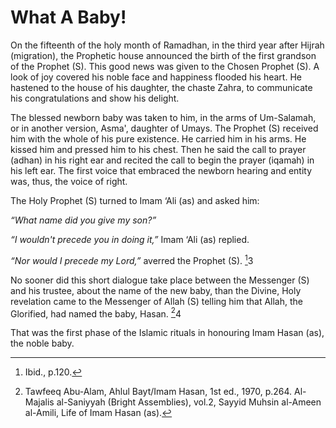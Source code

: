 What A Baby!
============

On the fifteenth of the holy month of Ramadhan, in the third year after
Hijrah (migration), the Prophetic house announced the birth of the first
grandson of the Prophet (S). This good news was given to the Chosen
Prophet (S). A look of joy covered his noble face and happiness flooded
his heart. He hastened to the house of his daughter, the chaste Zahra,
to communicate his congratulations and show his delight.

The blessed newborn baby was taken to him, in the arms of Um-Salamah, or
in another version, Asma', daughter of Umays. The Prophet (S) received
him with the whole of his pure existence. He carried him in his arms. He
kissed him and pressed him to his chest. Then he said the call to prayer
(adhan) in his right ear and recited the call to begin the prayer
(iqamah) in his left ear. The first voice that embraced the newborn
hearing and entity was, thus, the voice of right.

The Holy Prophet (S) turned to Imam ‘Ali (as) and asked him:

*“What name did you give my son?”*

*“I wouldn't precede you in doing it,”* Imam ‘Ali (as) replied.

*“Nor would I precede my Lord,”* averred the Prophet (S). [^1]3

No sooner did this short dialogue take place between the Messenger (S)
and his trustee, about the name of the new baby, than the Divine, Holy
revelation came to the Messenger of Allah (S) telling him that Allah,
the Glorified, had named the baby, Hasan. [^2]4

That was the first phase of the Islamic rituals in honouring Imam Hasan
(as), the noble baby.

[^1]: Ibid., p.120.

[^2]: Tawfeeq Abu-Alam, Ahlul Bayt/Imam Hasan, 1st ed., 1970, p.264.
Al-Majalis al-Saniyyah (Bright Assemblies), vol.2, Sayyid Muhsin
al-Ameen al-Amili, Life of Imam Hasan (as).


